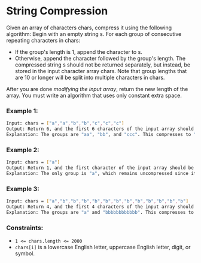 # String Compression

Given an array of characters chars, compress it using the following algorithm: Begin with an empty string s. For each group of consecutive repeating characters in chars:

- If the group's length is 1, append the character to s.
- Otherwise, append the character followed by the group's length.
The compressed string s should not be returned separately, but instead, be stored in the input character array chars. Note that group lengths that are 10 or longer will be split into multiple characters in chars.

After you are done *modifying the input array*, return the new length of the array.
You must write an algorithm that uses only constant extra space.

 

### Example 1:
```sh
Input: chars = ["a","a","b","b","c","c","c"]
Output: Return 6, and the first 6 characters of the input array should be: ["a","2","b","2","c","3"]
Explanation: The groups are "aa", "bb", and "ccc". This compresses to "a2b2c3".
```
### Example 2:
```sh
Input: chars = ["a"]
Output: Return 1, and the first character of the input array should be: ["a"]
Explanation: The only group is "a", which remains uncompressed since it's a single character.
```
### Example 3:
```sh
Input: chars = ["a","b","b","b","b","b","b","b","b","b","b","b","b"]
Output: Return 4, and the first 4 characters of the input array should be: ["a","b","1","2"].
Explanation: The groups are "a" and "bbbbbbbbbbbb". This compresses to "ab12".
 ```
### Constraints:

- `1 <= chars.length <= 2000`
- `chars[i]` is a lowercase English letter, uppercase English letter, digit, or symbol.